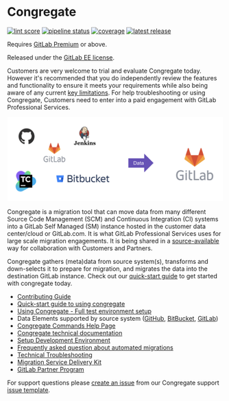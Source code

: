 # Congregate

[![lint score](https://user-content.gitlab-static.net/4ea5cdfa13fa28766d712c48e04ee724de3b84aa/68747470733a2f2f696d672e736869656c64732e696f2f62616467652f6c696e7425323073636f72652d382e39382d626c75652e737667)](https://gitlab.com/gitlab-org/professional-services-automation/tools/migration/congregate/tree/master)
[![pipeline status](https://gitlab.com/gitlab-org/professional-services-automation/tools/migration/congregate/badges/master/pipeline.svg)](https://gitlab.com/gitlab-org/professional-services-automation/tools/migration/congregate/-/pipelines?page=1&scope=all&ref=master)
[![coverage](https://gitlab.com/gitlab-org/professional-services-automation/tools/migration/congregate/badges/master/coverage.svg)](https://gitlab.com/gitlab-org/professional-services-automation/tools/migration/congregate/-/tree/master/congregate/tests)
[![latest release](https://gitlab.com/gitlab-org/professional-services-automation/tools/migration/congregate/-/badges/release.svg)](https://gitlab.com/gitlab-org/professional-services-automation/tools/migration/congregate/-/releases)

>>>
Requires [GitLab Premium](https://about.gitlab.com/pricing/) or above.

Released under the [GitLab EE license](LICENSE).

Customers are very welcome to trial and evaluate Congregate today. However it's recommended that you do independently review the features and functionality to ensure it meets your requirements while also being aware of any current [key limitations](/customer). For help troubleshooting or using Congregate, Customers need to enter into a paid engagement with GitLab Professional Services. 
>>>

![Congregate](./img/overview.png)

Congregate is a migration tool that can move data from many different Source Code Management (SCM) and Continuous Integration (CI) systems into a GitLab Self Managed (SM) instance hosted in the customer data center/cloud or GitLab.com. It is what GitLab Professional Services uses for large scale migration engagements. It is being shared in a [source-available](https://en.wikipedia.org/wiki/Source-available_software#GitLab_Enterprise_Edition_License_(EE_License)) way for collaboration with Customers and Partners.

Congregate gathers (meta)data from source system(s), transforms and down-selects it to prepare for migration, and migrates the data into the destination GitLab instance. Check out our [quick-start guide](./docs/using-congregate.md#quick-start) to get started with congregate today.

- [Contributing Guide](./docs/contributing.md)
- [Quick-start guide to using congregate](./docs/using-congregate.md#quick-start)
- [Using Congregate - Full test environment setup](./docs/full_setup.md)
- Data Elements supported by source system ([GitHub](./customer/github-migration-features-matrix.md), [BitBucket](./customer/bitbucket-migration-features-matrix.md), [GitLab](./customer/gitlab-migration-features-matrix.md))
- [Congregate Commands Help Page](./congregate/main.py#L5)
- [Congregate technical documentation](https://gitlab-org.gitlab.io/professional-services-automation/tools/migration/congregate/)
- [Setup Development Environment](./docs/setup-dev-env.md)
- [Frequently asked question about automated migrations](./customer/famq.md)
- [Technical Troubleshooting](./docs/troubleshooting.md)
- [Migration Service Delivery Kit](https://gitlab.com/gitlab-org/professional-services-automation/delivery-kits/migration-template)
- [GitLab Partner Program](https://partners.gitlab.com/English/?ReturnUrl=/prm/English/c/Training)

For support questions please [create an issue](https://gitlab.com/gitlab-org/professional-services-automation/tools/migration/congregate/-/issues/new?issuable_template=congregate-support)
from our Congregate support [issue template](./.gitlab/issue_templates/congregate-support.md).

<!--
## About

* Congregate is a Professional Services utility for migrating one or more data sources into a single GitLab instance.
* Users are migrated using individual API endpoints.
* Congregate leverages both the [Project](https://docs.gitlab.com/ee/api/project_import_export.html) and [Group](https://docs.gitlab.com/ee/api/group_import_export.html) Export / Import API to migrate projects and groups.
  * Export / Import on the source and destination instance are bound by [rate limit settings](https://docs.gitlab.com/ee/api/README.html#rate-limits).
  * [Other important notes](https://docs.gitlab.com/ee/user/project/settings/import_export.html#important-notes) for Project import/export
  * [Other important notes](https://docs.gitlab.com/ee/user/group/settings/import_export.html#important-notes) for Group import/export
  * Depending on the GL version [immediate project and group deletion permissions](https://about.gitlab.com/handbook/support/workflows/hard_delete_project.html) may vary.
* Missing project and group Export/Import features are migrated using individual API endpoints.
* You can read more about how Congregate contributes to our overall migration strategy on the [Importers direction page](https://about.gitlab.com/direction/manage/importers/#consuming-import-capabilities).
* Importer epics:
  * [Importer Portfolio Epic](https://gitlab.com/groups/gitlab-org/-/epics/2720)
  * [Importers Strategy](https://gitlab.com/groups/gitlab-org/-/epics/2721)
  * [GitLab Group Export/Import bugs](https://gitlab.com/groups/gitlab-org/-/epics/4614)
  * [GitLab Project Export/Import bugs](https://gitlab.com/groups/gitlab-org/-/epics/3054)
  * [Bitbucket Importer bugs](https://gitlab.com/groups/gitlab-org/-/epics/5514)
  * [GitHub Importer bugs](https://gitlab.com/groups/gitlab-org/-/epics/3050)
* Congregate will not be ported into the GitLab application as-is, but certain pieces of existing Congregate functionality will be rebuilt in GitLab, which remains focused on self-service migrations. To track this work, please visit the [GitLab Group Migration](https://gitlab.com/groups/gitlab-org/-/epics/2901) epic.
-->
